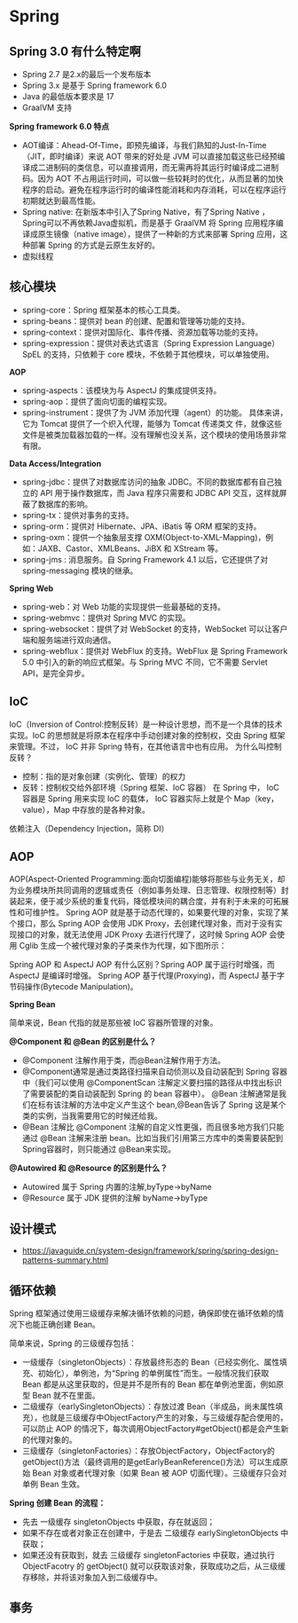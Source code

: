 # Spring

## Spring 3.0 有什么特定啊
- Spring 2.7 是2.x的最后一个发布版本
- Spring 3.x 是基于 Spring framework 6.0
- Java 的最低版本要求是 17
- GraalVM 支持

**Spring framework 6.0 特点**
- AOT编译：Ahead-Of-Time，即预先编译，与我们熟知的Just-In-Time（JIT，即时编译）来说 AOT 带来的好处是 JVM 可以直接加载这些已经预编译成二进制码的类信息，可以直接调用，而无需再将其运行时编译成二进制码。因为 AOT 不占用运行时间，可以做一些较耗时的优化，从而显著的加快程序的启动。避免在程序运行时的编译性能消耗和内存消耗，可以在程序运行初期就达到最高性能。
- Spring native: 在新版本中引入了Spring Native，有了Spring Native ，Spring可以不再依赖Java虚拟机，而是基于 GraalVM 将 Spring 应用程序编译成原生镜像（native image），提供了一种新的方式来部署 Spring 应用，这种部署 Spring 的方式是云原生友好的。
- 虚拟线程

## 核心模块
- spring-core：Spring 框架基本的核心工具类。
- spring-beans：提供对 bean 的创建、配置和管理等功能的支持。
- spring-context：提供对国际化、事件传播、资源加载等功能的支持。
- spring-expression：提供对表达式语言（Spring Expression Language） SpEL 的支持，只依赖于 core 模块，不依赖于其他模块，可以单独使用。


**AOP**
- spring-aspects：该模块为与 AspectJ 的集成提供支持。
- spring-aop：提供了面向切面的编程实现。
- spring-instrument：提供了为 JVM 添加代理（agent）的功能。 具体来讲，它为 Tomcat 提供了一个织入代理，能够为 Tomcat 传递类文 件，就像这些文件是被类加载器加载的一样。没有理解也没关系，这个模块的使用场景非常有限。

**Data Access/Integration**
- spring-jdbc：提供了对数据库访问的抽象 JDBC。不同的数据库都有自己独立的 API 用于操作数据库，而 Java 程序只需要和 JDBC API 交互，这样就屏蔽了数据库的影响。
- spring-tx：提供对事务的支持。
- spring-orm：提供对 Hibernate、JPA、iBatis 等 ORM 框架的支持。
- spring-oxm：提供一个抽象层支撑 OXM(Object-to-XML-Mapping)，例如：JAXB、Castor、XMLBeans、JiBX 和 XStream 等。
- spring-jms : 消息服务。自 Spring Framework 4.1 以后，它还提供了对 spring-messaging 模块的继承。

**Spring Web**
- spring-web：对 Web 功能的实现提供一些最基础的支持。
- spring-webmvc：提供对 Spring MVC 的实现。
- spring-websocket：提供了对 WebSocket 的支持，WebSocket 可以让客户端和服务端进行双向通信。
- spring-webflux：提供对 WebFlux 的支持。WebFlux 是 Spring Framework 5.0 中引入的新的响应式框架。与 Spring MVC 不同，它不需要 Servlet API，是完全异步。

## IoC
IoC（Inversion of Control:控制反转）是一种设计思想，而不是一个具体的技术实现。IoC 的思想就是将原本在程序中手动创建对象的控制权，交由 Spring 框架来管理。不过， IoC 并非 Spring 特有，在其他语言中也有应用。
为什么叫控制反转？
- 控制：指的是对象创建（实例化、管理）的权力
- 反转：控制权交给外部环境（Spring 框架、IoC 容器）
在 Spring 中， IoC 容器是 Spring 用来实现 IoC 的载体， IoC 容器实际上就是个 Map（key，value），Map 中存放的是各种对象。

依赖注入（Dependency Injection，简称 DI）
## AOP
AOP(Aspect-Oriented Programming:面向切面编程)能够将那些与业务无关，却为业务模块所共同调用的逻辑或责任（例如事务处理、日志管理、权限控制等）封装起来，便于减少系统的重复代码，降低模块间的耦合度，并有利于未来的可拓展性和可维护性。
Spring AOP 就是基于动态代理的，如果要代理的对象，实现了某个接口，那么 Spring AOP 会使用 JDK Proxy，去创建代理对象，而对于没有实现接口的对象，就无法使用 JDK Proxy 去进行代理了，这时候 Spring AOP 会使用 Cglib 生成一个被代理对象的子类来作为代理，如下图所示：

Spring AOP 和 AspectJ AOP 有什么区别？Spring AOP 属于运行时增强，而 AspectJ 是编译时增强。 Spring AOP 基于代理(Proxying)，而 AspectJ 基于字节码操作(Bytecode Manipulation)。

**Spring Bean**

简单来说，Bean 代指的就是那些被 IoC 容器所管理的对象。

**@Component 和 @Bean 的区别是什么？**
- @Component 注解作用于类，而@Bean注解作用于方法。
- @Component通常是通过类路径扫描来自动侦测以及自动装配到 Spring 容器中（我们可以使用 @ComponentScan 注解定义要扫描的路径从中找出标识了需要装配的类自动装配到 Spring 的 bean 容器中）。 @Bean 注解通常是我们在标有该注解的方法中定义产生这个 bean,@Bean告诉了 Spring 这是某个类的实例，当我需要用它的时候还给我。
- @Bean 注解比 @Component 注解的自定义性更强，而且很多地方我们只能通过 @Bean 注解来注册 bean。比如当我们引用第三方库中的类需要装配到 Spring容器时，则只能通过 @Bean来实现。

**@Autowired 和 @Resource 的区别是什么？**
- Autowired 属于 Spring 内置的注解,byType->byName
- @Resource 属于 JDK 提供的注解 byName->byType

## 设计模式

- https://javaguide.cn/system-design/framework/spring/spring-design-patterns-summary.html

## 循环依赖

Spring 框架通过使用三级缓存来解决循环依赖的问题，确保即使在循环依赖的情况下也能正确创建 Bean。

简单来说，Spring 的三级缓存包括：
- 一级缓存（singletonObjects）：存放最终形态的 Bean（已经实例化、属性填充、初始化），单例池，为“Spring 的单例属性”⽽⽣。一般情况我们获取 Bean 都是从这里获取的，但是并不是所有的 Bean 都在单例池里面，例如原型 Bean 就不在里面。
- 二级缓存（earlySingletonObjects）：存放过渡 Bean（半成品，尚未属性填充），也就是三级缓存中ObjectFactory产生的对象，与三级缓存配合使用的，可以防止 AOP 的情况下，每次调用ObjectFactory#getObject()都是会产生新的代理对象的。
- 三级缓存（singletonFactories）：存放ObjectFactory，ObjectFactory的getObject()方法（最终调用的是getEarlyBeanReference()方法）可以生成原始 Bean 对象或者代理对象（如果 Bean 被 AOP 切面代理）。三级缓存只会对单例 Bean 生效。

**Spring 创建 Bean 的流程：**
- 先去 一级缓存 singletonObjects 中获取，存在就返回；
- 如果不存在或者对象正在创建中，于是去 二级缓存 earlySingletonObjects 中获取；
- 如果还没有获取到，就去 三级缓存 singletonFactories 中获取，通过执行 ObjectFacotry 的 getObject() 就可以获取该对象，获取成功之后，从三级缓存移除，并将该对象加入到二级缓存中。

## 事务

